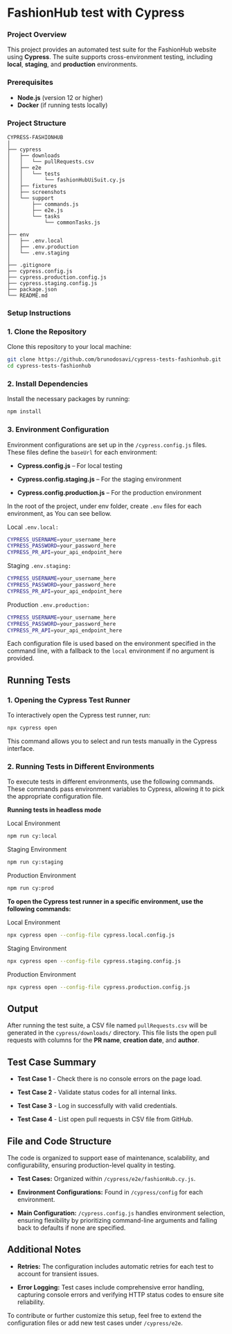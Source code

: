 # FashionHub test with Cypress

### Project Overview

This project provides an automated test suite for the FashionHub website using **Cypress**. The suite supports cross-environment testing, including **local**, **staging**, and **production** environments.

### Prerequisites

- **Node.js** (version 12 or higher)
- **Docker** (if running tests locally)

### Project Structure
```plaintext
CYPRESS-FASHIONHUB
│
├── cypress
│   ├── downloads
│   │   └── pullRequests.csv
│   ├── e2e
│   │   └── tests
│   │       └── fashionHubUiSuit.cy.js
│   ├── fixtures
│   ├── screenshots
│   └── support
│       ├── commands.js
│       ├── e2e.js
│       └── tasks
│           └── commonTasks.js
│
├── env
│   ├── .env.local
│   ├── .env.production
│   └── .env.staging
│
├── .gitignore
├── cypress.config.js
├── cypress.production.config.js
├── cypress.staging.config.js
├── package.json
└── README.md
```


### Setup Instructions

### 1. Clone the Repository
Clone this repository to your local machine:

```bash
git clone https://github.com/brunodosavi/cypress-tests-fashionhub.git
cd cypress-tests-fashionhub
```

### 2. Install Dependencies
Install the necessary packages by running:

```bash
npm install
```

### 3. Environment Configuration
Environment configurations are set up in the `/cypress.config.js` files. These files define the `baseUrl` for each environment:

*   **Cypress.config.js** – For local testing
    
*   **Cypress.config.staging.js** – For the staging environment
    
*   **Cypress.config.production.js** – For the production environment
    
In the root of the project, under env folder, create `.env` files for each environment, as You can see bellow.

Local  `.env.local:`
```bash
CYPRESS_USERNAME=your_username_here
CYPRESS_PASSWORD=your_password_here
CYPRESS_PR_API=your_api_endpoint_here
```

Staging  `.env.staging:`
```bash
CYPRESS_USERNAME=your_username_here
CYPRESS_PASSWORD=your_password_here
CYPRESS_PR_API=your_api_endpoint_here
```

Production  `.env.production:`
```bash
CYPRESS_USERNAME=your_username_here
CYPRESS_PASSWORD=your_password_here
CYPRESS_PR_API=your_api_endpoint_here
```

Each configuration file is used based on the environment specified in the command line, with a fallback to the `local` environment if no argument is provided.

## Running Tests

### 1. Opening the Cypress Test Runner
To interactively open the Cypress test runner, run:

```bash
npx cypress open
```

This command allows you to select and run tests manually in the Cypress interface.


### 2. Running Tests in Different Environments
To execute tests in different environments, use the following commands. These commands pass environment variables to Cypress, allowing it to pick the appropriate configuration file.

**Running tests in headless mode**

Local Environment
```bash
npm run cy:local
```
Staging Environment
```bash
npm run cy:staging
```
Production Environment
```bash
npm run cy:prod
```

**To open the Cypress test runner in a specific environment, use the following commands:**

Local Environment
```bash
npx cypress open --config-file cypress.local.config.js
```
Staging Environment
```bash
npx cypress open --config-file cypress.staging.config.js
```
Production Environment
```bash
npx cypress open --config-file cypress.production.config.js
```

## Output
After running the test suite, a CSV file named `pullRequests.csv` will be generated in the `cypress/downloads/` directory. This file lists the open pull requests with columns for the **PR name**, **creation date**, and **author**.

## Test Case Summary
* **Test Case 1** - Check there is no console errors on the page load.

* **Test Case 2** - Validate status codes for all internal links.

* **Test Case 3** - Log in successfully with valid credentials.

* **Test Case 4** - List open pull requests in CSV file from GitHub.


## File and Code Structure
The code is organized to support ease of maintenance, scalability, and configurability, ensuring production-level quality in testing.

* **Test Cases:** Organized within `/cypress/e2e/fashionHub.cy.js`.

* **Environment Configurations:** Found in `/cypress/config` for each environment.

* **Main Configuration:** `/cypress.config.js` handles environment selection, ensuring flexibility by prioritizing command-line arguments and falling back to defaults if none are specified.

## Additional Notes
* **Retries:** The configuration includes automatic retries for each test to account for transient issues.

* **Error Logging:** Test cases include comprehensive error handling, capturing console errors and verifying HTTP status codes to ensure site reliability.

To contribute or further customize this setup, feel free to extend the configuration files or add new test cases under `/cypress/e2e`.
